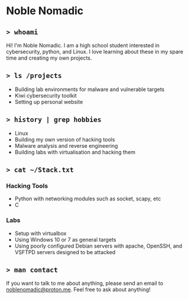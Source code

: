 # Noble Nomadic

## ```> whoami```
Hi! I'm Noble Nomadic. I am a high school student interested in cybersecurity, python, and Linux.
I love learning about these in my spare time and creating my own projects.

## ```> ls /projects```
- Building lab environments for malware and vulnerable targets
- Kiwi cybersecurity toolkit
- Setting up personal website

## ```> history | grep hobbies```
- Linux
- Building my own version of hacking tools
- Malware analysis and reverse engineering
- Building labs with virtualisation and hacking them

## ```> cat ~/Stack.txt```
### Hacking Tools
- Python with networking modules such as socket, scapy, etc
- C

### Labs
- Setup with virtualbox
- Using Windows 10 or 7 as general targets
- Using poorly configured Debian servers with apache, OpenSSH, and VSFTPD servers designed to be attacked

## ```> man contact```
If you want to talk to me about anything, please send an email to noblenomadic@proton.me.
Feel free to ask about anything!
